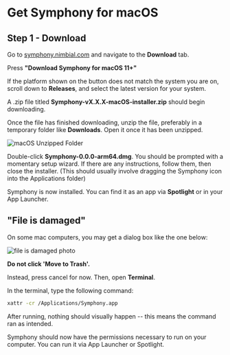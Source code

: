 # Get Symphony for macOS

## Step 1 - Download
Go to [symphony.nimbial.com](https://symphony.nimbial.com) and navigate to the **Download** tab.

Press **"Download Symphony for macOS 11+"**

If the platform shown on the button does not match the system you are on, scroll down to **Releases**, and select the latest version for your system.

A .zip file titled **Symphony-vX.X.X-macOS-installer.zip** should begin downloading.

Once the file has finished downloading, unzip the file, preferably in a temporary folder like **Downloads**. Open it once it has been unzipped.

![macOS Unzipped Folder](https://www.dropbox.com/scl/fi/lt9i0s8r4s0myb7ksc48l/macOSUnzippedFolder.png?rlkey=djkh4qr2lajagfilpmporws5k&st=yhvdbayz&raw=1)

Double-click **Symphony-0.0.0-arm64.dmg**. You should be prompted with a momentary setup wizard. If there are any instructions, follow them, then close the installer. (This should usually involve dragging the Symphony icon into the Applications folder)

Symphony is now installed. You can find it as an app via **Spotlight** or in your App Launcher.

## "File is damaged"
On some mac computers, you may get a dialog box like the one below:

![file is damaged photo](https://www.dropbox.com/scl/fi/5us00l9f6dn80arahw3lg/macOSfileIsDamaged.png?rlkey=rcfiwnvqmio1aklrd43d2o7uw&st=8yhjfm8o&raw=1)

**Do not click 'Move to Trash'.**

Instead, press cancel for now. Then, open **Terminal**.

In the terminal, type the following command:
```bash
xattr -cr /Applications/Symphony.app
```
After running, nothing should visually happen -- this means the command ran as intended.

Symphony should now have the permissions necessary to run on your computer. You can run it via App Launcher or Spotlight.